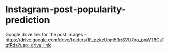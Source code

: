 # Instagram-post-popularity-prediction

Google drive link for the post images - https://drive.google.com/drive/folders/1F_pzkeUbm53nSVU7po_pnWT6CsTqfRda?usp=drive_link 
